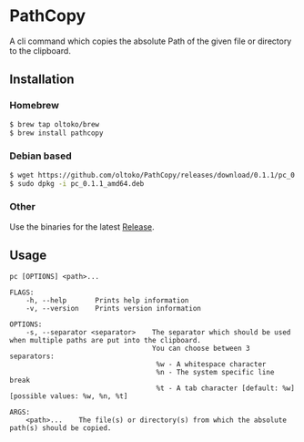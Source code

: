# PathCopy
A cli command which copies the absolute Path of the given file or directory to the clipboard.

## Installation

### Homebrew

```sh
$ brew tap oltoko/brew
$ brew install pathcopy
```

### Debian based

```sh
$ wget https://github.com/oltoko/PathCopy/releases/download/0.1.1/pc_0.1.1_amd64.deb
$ sudo dpkg -i pc_0.1.1_amd64.deb
```

### Other

Use the binaries for the latest [Release](https://github.com/oltoko/PathCopy/releases).

## Usage

```
pc [OPTIONS] <path>...

FLAGS:
    -h, --help       Prints help information
    -v, --version    Prints version information

OPTIONS:
    -s, --separator <separator>    The separator which should be used when multiple paths are put into the clipboard.
                                   You can choose between 3 separators:
                                   	%w - A whitespace character
                                   	%n - The system specific line break
                                   	%t - A tab character [default: %w]  [possible values: %w, %n, %t]

ARGS:
    <path>...    The file(s) or directory(s) from which the absolute path(s) should be copied.
```
